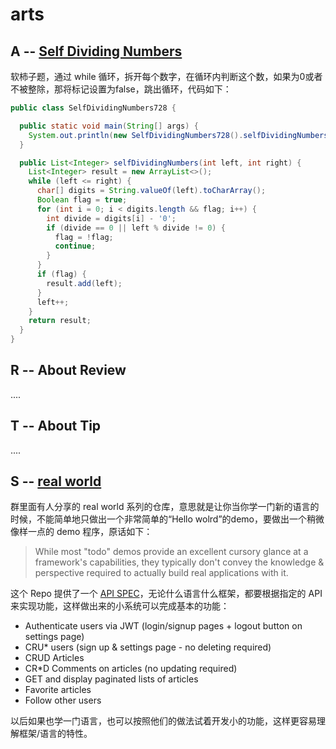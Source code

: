 # arts 

## A --  [Self Dividing Numbers](https://leetcode.com/problems/self-dividing-numbers/description/)

软柿子题，通过 while 循环，拆开每个数字，在循环内判断这个数，如果为0或者不被整除，那将标记设置为false，跳出循环，代码如下：

```java
public class SelfDividingNumbers728 {

  public static void main(String[] args) {
    System.out.println(new SelfDividingNumbers728().selfDividingNumbers(66, 708).toString());
  }

  public List<Integer> selfDividingNumbers(int left, int right) {
    List<Integer> result = new ArrayList<>();
    while (left <= right) {
      char[] digits = String.valueOf(left).toCharArray();
      Boolean flag = true;
      for (int i = 0; i < digits.length && flag; i++) {
        int divide = digits[i] - '0';
        if (divide == 0 || left % divide != 0) {
          flag = !flag;
          continue;
        }
      }
      if (flag) {
        result.add(left);
      }
      left++;
    }
    return result;
  }
}
```

## R -- About Review

....

## T -- About Tip

....

## S -- [real world](https://github.com/gothinkster/realworld)

群里面有人分享的 real world 系列的仓库，意思就是让你当你学一门新的语言的时候，不能简单地只做出一个非常简单的“Hello wolrd”的demo，要做出一个稍微像样一点的 demo 程序，原话如下：

> While most "todo" demos provide an excellent cursory glance at a framework's capabilities, they typically don't convey the knowledge & perspective required to actually build real applications with it.

这个 Repo 提供了一个 [API SPEC](https://github.com/gothinkster/realworld/tree/master/spec)，无论什么语言什么框架，都要根据指定的 API 来实现功能，这样做出来的小系统可以完成基本的功能：

- Authenticate users via JWT (login/signup pages + logout button on settings page)
- CRU* users (sign up & settings page - no deleting required)
- CRUD Articles
- CR*D Comments on articles (no updating required)
- GET and display paginated lists of articles
- Favorite articles
- Follow other users

以后如果也学一门语言，也可以按照他们的做法试着开发小的功能，这样更容易理解框架/语言的特性。